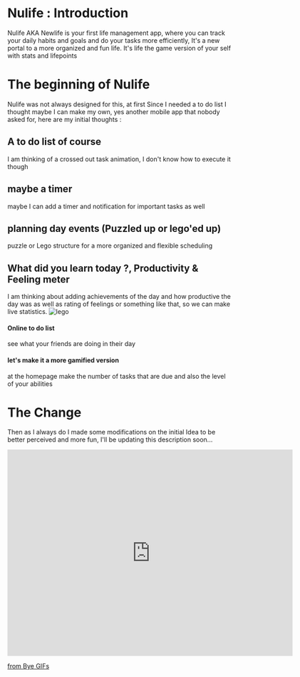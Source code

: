 # Nulife : Introduction
Nulife AKA Newlife is your first life management app, where you can track your daily habits and goals and do your tasks more efficiently, It's a new portal to a more organized and fun life. It's life the game version of your self with stats and lifepoints
# The beginning of Nulife
Nulife was not always designed for this, at first Since I needed a to do list I thought maybe I can make my own, yes another mobile app that nobody asked for, here are my initial thoughts :
## A to do list of course 
I am thinking of a crossed out task animation, I don't know how to execute it though 
## maybe a timer 
maybe I can add a timer and notification for important tasks as well
## planning day events (Puzzled up or lego'ed up)
puzzle or Lego structure for a more organized and flexible scheduling
## What did you learn today ?, Productivity & Feeling meter
I am thinking about adding achievements of the day and how productive the day was as well as rating of feelings or something like that, so we can make live statistics.
![lego](https://images.unsplash.com/photo-1587654780291-39c9404d746b?ixlib=rb-4.0.3&ixid=MnwxMjA3fDB8MHxwaG90by1wYWdlfHx8fGVufDB8fHx8&auto=format&fit=crop&w=870&q=80)
#### Online to do list
see what your friends are doing in their day

#### let's make it a more gamified version 
at the homepage make the number of tasks that are due and also the level of your abilities

# The Change
Then as I always do I made some modifications on the initial Idea to be better perceived and more fun, I'll be updating this description soon...

<iframe src='https://gfycat.com/ifr/MeatySolidAplomadofalcon' frameborder='0' scrolling='no' allowfullscreen width='640' height='463'></iframe><p><a href="https://gfycat.com/discover/bye-gifs">from Bye GIFs</a></p>
